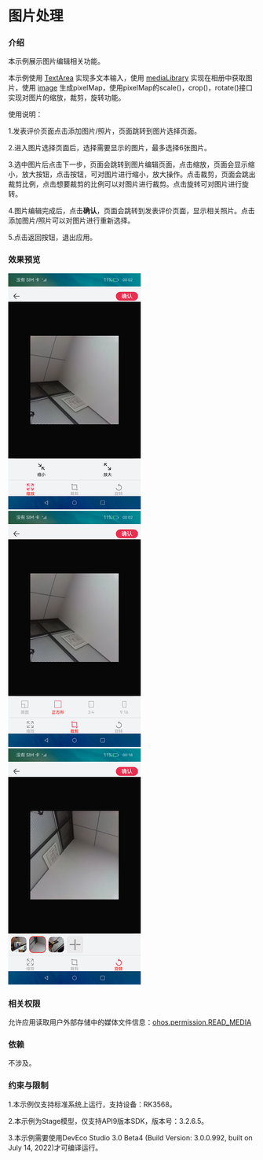 # 图片处理

### 介绍

本示例展示图片编辑相关功能。

本示例使用 [TextArea](https://gitee.com/openharmony/docs/blob/master/zh-cn/application-dev/reference/arkui-ts/ts-basic-components-textarea.md) 实现多文本输入，使用 [mediaLibrary](https://gitee.com/openharmony/docs/blob/master/zh-cn/application-dev/reference/apis/js-apis-mediaquery.md) 实现在相册中获取图片，使用 [image](https://gitee.com/openharmony/docs/blob/master/zh-cn/application-dev/reference/apis/js-apis-image.md) 生成pixelMap，使用pixelMap的scale()，crop()，rotate()接口实现对图片的缩放，裁剪，旋转功能。

使用说明： 

1.发表评价页面点击添加图片/照片，页面跳转到图片选择页面。

2.进入图片选择页面后，选择需要显示的图片，最多选择6张图片。

3.选中图片后点击下一步，页面会跳转到图片编辑页面，点击缩放，页面会显示缩小，放大按钮，点击按钮，可对图片进行缩小，放大操作。点击裁剪，页面会跳出裁剪比例，点击想要裁剪的比例可以对图片进行裁剪。点击旋转可对图片进行旋转。

4.图片编辑完成后，点击**确认**，页面会跳转到发表评价页面，显示相关照片。点击添加图片/照片可以对图片进行重新选择。

5.点击返回按钮，退出应用。

### 效果预览

![](screenshots/devices/zh/scale.png) ![](screenshots/devices/zh/crop_choice.png) ![](screenshots/devices/zh/rotate.png)

### 相关权限

允许应用读取用户外部存储中的媒体文件信息：[ohos.permission.READ_MEDIA](https://gitee.com/openharmony/docs/blob/master/zh-cn/application-dev/security/permission-list.md)

### 依赖

不涉及。

### 约束与限制

1.本示例仅支持标准系统上运行，支持设备：RK3568。

2.本示例为Stage模型，仅支持API9版本SDK，版本号：3.2.6.5。

3.本示例需要使用DevEco Studio 3.0 Beta4 (Build Version: 3.0.0.992, built on July 14, 2022)才可编译运行。